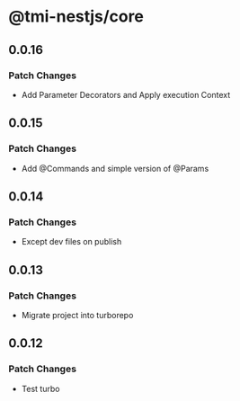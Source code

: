 # @tmi-nestjs/core

## 0.0.16

### Patch Changes

- Add Parameter Decorators and Apply execution Context

## 0.0.15

### Patch Changes

- Add @Commands and simple version of @Params

## 0.0.14

### Patch Changes

- Except dev files on publish

## 0.0.13

### Patch Changes

- Migrate project into turborepo

## 0.0.12

### Patch Changes

- Test turbo
